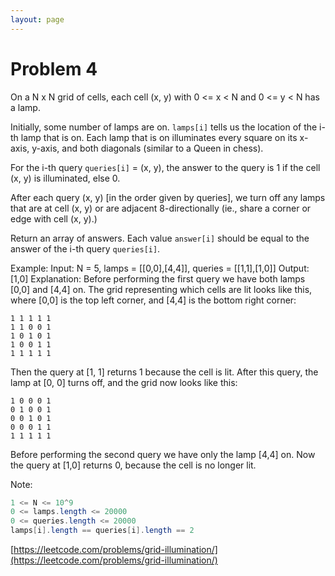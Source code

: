 ```yaml
---
layout: page
---
```


# Problem 4

On a N x N grid of cells, each cell (x, y) with 0 <= x < N and 0 <= y < N has a lamp.

Initially, some number of lamps are on.  `lamps[i]` tells us the location of the i-th lamp that is on.  Each lamp that is on illuminates every square on its x-axis, y-axis, and both diagonals (similar to a Queen in chess).

For the i-th query `queries[i]` = (x, y), the answer to the query is 1 if the cell (x, y) is illuminated, else 0.

After each query (x, y) \[in the order given by queries], we turn off any lamps that are at cell (x, y) or are adjacent 8-directionally (ie., share a corner or edge with cell (x, y).)

Return an array of answers.  Each value `answer[i]` should be equal to the answer of the i-th query `queries[i]`.

Example:
Input: N = 5, lamps = [[0,0],[4,4]], queries = [[1,1],[1,0]]
Output: [1,0]
Explanation: 
Before performing the first query we have both lamps [0,0] and [4,4] on.
The grid representing which cells are lit looks like this, where [0,0] is the top left corner, and [4,4] is the bottom right corner:

```
1 1 1 1 1
1 1 0 0 1
1 0 1 0 1
1 0 0 1 1
1 1 1 1 1
```

Then the query at [1, 1] returns 1 because the cell is lit.  After this query, the lamp at [0, 0] turns off, and the grid now looks like this:

```
1 0 0 0 1
0 1 0 0 1
0 0 1 0 1
0 0 0 1 1
1 1 1 1 1
```

Before performing the second query we have only the lamp [4,4] on.  Now the query at [1,0] returns 0, because the cell is no longer lit.

Note:

```java
1 <= N <= 10^9
0 <= lamps.length <= 20000
0 <= queries.length <= 20000
lamps[i].length == queries[i].length == 2
```

[https://leetcode.com/problems/grid-illumination/](https://leetcode.com/problems/grid-illumination/)
